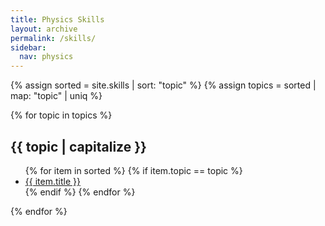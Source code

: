 ```yaml
---
title: Physics Skills
layout: archive
permalink: /skills/
sidebar:
  nav: physics
---
```


{% assign sorted = site.skills | sort: "topic" %}
{% assign topics = sorted | map: "topic" | uniq %}

{% for topic in topics %}
  <h2 id="{{ topic }}">{{ topic | capitalize }}</h2>
  <ul>
    {% for item in sorted %}
      {% if item.topic == topic %}
        <li><a href="{{ item.url }}">{{ item.title }}</a></li>
      {% endif %}
    {% endfor %}
  </ul>
{% endfor %}
